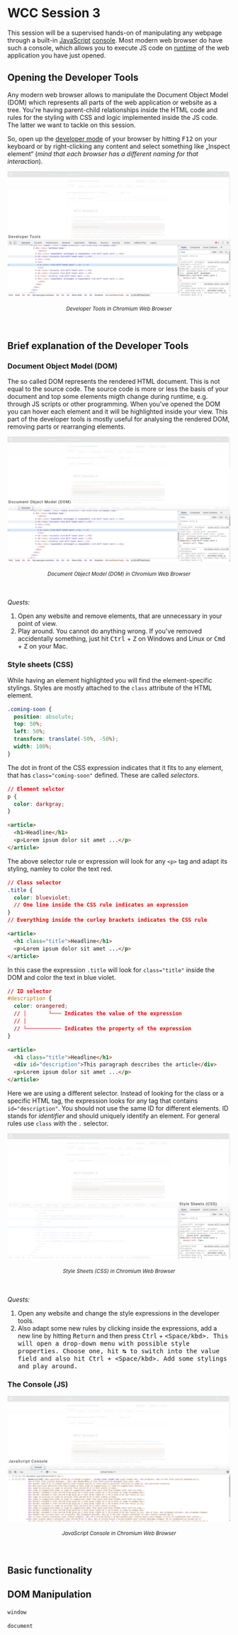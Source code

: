 # WCC Session 3

This session will be a supervised hands-on of manipulating any webpage through a built-in [JavaScript](../WCC-Glossary/#javascript-js) [console](../WCC-Glossary/#console).
Most modern web browser do have such a console, which allows you to execute JS code on [runtime](../WCC-Glossary/#runtime) of the web application you have just opened.

## Opening the Developer Tools

Any modern web browser allows to manipulate the Document Object Model (DOM) which represents all parts of the web application or website as a tree.
You're having parent-child relationships inside the HTML code and rules for the styling with CSS and logic implemented inside the JS code.
The latter we want to tackle on this session.

So, open up the [developer mode](../WCC-Glossary#developer-tools) of your browser by hitting <kbd>F12</kbd> on your keyboard or by right-clicking any content and select something like „Inspect element“ (*mind that each browser has a different naming for that interaction*).

![Developer Tools in Chromium Web Browser](./devtools-chromium.png)
<div align="center">
  <small><i>Developer Tools in Chromium Web Browser</i></small>
</div>
<br><br>

## Brief explanation of the Developer Tools

### Document Object Model (DOM)

The so called DOM represents the rendered HTML document.
This is not equal to the source code.
The source code is more or less the basis of your document and top some elements migth change during runtime, e.g. through JS scripts or other programming.
When you've opened the DOM you can hover each element and it will be highlighted inside your view.
This part of the developer tools is mostly useful for analysing the rendered DOM, removing parts or rearranging elements.

![Document Object Model (DOM) in Chromium Web Browser](./dom-chromium.png)
<div align="center">
  <small><i>Document Object Model (DOM) in Chromium Web Browser</i></small>
</div>
<br><br>

*Quests:*

1. Open any website and remove elements, that are unnecessary in your point of view.
2. Play around. You cannot do anything wrong. If you've removed accidentally something, just hit <kbd>Ctrl</kbd> + <kbd>Z</kbd> on Windows and Linux or <kbd>Cmd</kbd> + <kbd>Z</kbd> on your Mac.

### Style sheets (CSS)

While having an element highlighted you will find the element-specific stylings.
Styles are mostly attached to the `class` attribute of the HTML element.

```css
.coming-soon {
  position: absolute;
  top: 50%;
  left: 50%;
  transform: translate(-50%, -50%);
  width: 100%;
}
```

The dot in front of the CSS expression indicates that it fits to any element, that has `class="coming-soon"` defined.
These are called *selectors*.

```css
// Element selctor
p {
  color: darkgray;
}
```

```html
<article>
  <h1>Headline</h1>
  <p>Lorem ipsum dolor sit amet ...</p>
</article>
```

The above selector rule or expression will look for any `<p>` tag and adapt its styling, namley to color the text red.

```css
// Class selector
.title {
  color: blueviolet;
  // One line inside the CSS rule indicates an expression
}
// Everything inside the curley brackets indicates the CSS rule
```

```html
<article>
  <h1 class="title">Headline</h1>
  <p>Lorem ipsum dolor sit amet ...</p>
</article>
```

In this case the expression `.title` will look for `class="title"` inside the DOM and color the text in blue violet.

```css
// ID selector
#description {
  color: orangered;
  // │       └─── Indicates the value of the expression
  // │
  // └─────────── Indicates the property of the expression
}
```

```html
<article>
  <h1 class="title">Headline</h1>
  <div id="description">This paragraph describes the article</div>
  <p>Lorem ipsum dolor sit amet ...</p>
</article>
```

Here we are using a different selector. 
Instead of looking for the class or a specific HTML tag, the expression looks for any tag that contains `id="description"`.
You should not use the same ID for different elements.
ID stands for *identifier*  and should uniquely identify an element.
For general rules use `class` with the `.` selector.

![Style Sheets (CSS) in Chromium Web Browser](./css-chromium.png)
<div align="center">
  <small><i>Style Sheets (CSS) in Chromium Web Browser</i></small>
</div>
<br><br>

*Quests:*

1. Open any website and change the style expressions in the developer tools.
2. Also adapt some new rules by clicking inside the expressions, add a new line by hitting <kbd>Return</kbd> and then press <kbd>Ctrl</kbd> + <kbd><Space/kbd>.
   This will open a drop-down menu with possible style properties.
   Choose one, hit <kbd>↹</kbd> to switch into the value field and also hit <kbd>Ctrl</kbd> + <kbd><Space/kbd>.
   Add some stylings and play around.

### The Console (JS)

![JavaScript Console in Chromium Web Browser](./console-chromium.png)
<div align="center">
  <small><i>JavaScript Console in Chromium Web Browser</i></small>
</div>
<br><br>

## Basic functionality

## DOM Manipulation

`window`

`document`
